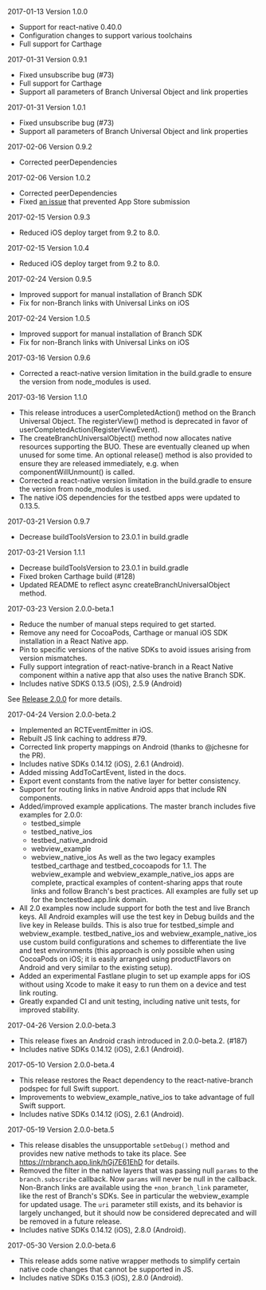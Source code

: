 2017-01-13  Version 1.0.0

  * Support for react-native 0.40.0
  * Configuration changes to support various toolchains
  * Full support for Carthage

2017-01-31  Version 0.9.1

  * Fixed unsubscribe bug (#73)
  * Full support for Carthage
  * Support all parameters of Branch Universal Object and link properties

2017-01-31  Version 1.0.1

  * Fixed unsubscribe bug (#73)
  * Support all parameters of Branch Universal Object and link properties

2017-02-06  Version 0.9.2

  * Corrected peerDependencies

2017-02-06  Version 1.0.2

  * Corrected peerDependencies
  * Fixed [an issue](https://github.com/BranchMetrics/react-native-branch-deep-linking/pull/93) that prevented App Store submission

2017-02-15  Version 0.9.3

  * Reduced iOS deploy target from 9.2 to 8.0.

2017-02-15  Version 1.0.4

  * Reduced iOS deploy target from 9.2 to 8.0.

2017-02-24  Version 0.9.5

  * Improved support for manual installation of Branch SDK
  * Fix for non-Branch links with Universal Links on iOS

2017-02-24  Version 1.0.5

  * Improved support for manual installation of Branch SDK
  * Fix for non-Branch links with Universal Links on iOS

2017-03-16  Version 0.9.6

  * Corrected a react-native version limitation in the build.gradle to ensure the version from node_modules is used.

2017-03-16  Version 1.1.0

  * This release introduces a userCompletedAction() method on the Branch Universal Object. The registerView() method
  is deprecated in favor of userCompletedAction(RegisterViewEvent).
  * The createBranchUniversalObject() method now allocates native resources supporting the BUO. These are eventually
  cleaned up when unused for some time. An optional release() method is also provided to ensure they are released
  immediately, e.g. when componentWillUnmount() is called.
  * Corrected a react-native version limitation in the build.gradle to ensure the version from node_modules is used.
  * The native iOS dependencies for the testbed apps were updated to 0.13.5.

2017-03-21  Version 0.9.7

  * Decrease buildToolsVersion to 23.0.1 in build.gradle

2017-03-21  Version 1.1.1

  * Decrease buildToolsVersion to 23.0.1 in build.gradle
  * Fixed broken Carthage build (#128)
  * Updated README to reflect async createBranchUniversalObject method.

2017-03-23  Version 2.0.0-beta.1

  * Reduce the number of manual steps required to get started.
  * Remove any need for CocoaPods, Carthage or manual iOS SDK installation in a React Native app.
  * Pin to specific versions of the native SDKs to avoid issues arising from version mismatches.
  * Fully support integration of react-native-branch in a React Native component within a native
    app that also uses the native Branch SDK.
  * Includes native SDKS 0.13.5 (iOS), 2.5.9 (Android)

  See [Release 2.0.0](https://github.com/BranchMetrics/react-native-branch-deep-linking/blob/master/docs/Release-2.0.0.md) for more details.

2017-04-24  Version 2.0.0-beta.2

  * Implemented an RCTEventEmitter in iOS.
  * Rebuilt JS link caching to address #79.
  * Corrected link property mappings on Android (thanks to @jchesne for the PR).
  * Includes native SDKs 0.14.12 (iOS), 2.6.1 (Android).
  * Added missing AddToCartEvent, listed in the docs.
  * Export event constants from the native layer for better consistency.
  * Support for routing links in native Android apps that include RN components.
  * Added/improved example applications. The master branch includes five examples for 2.0.0:
    - testbed_simple
    - testbed_native_ios
    - testbed_native_android
    - webview_example
    - webview_native_ios
    As well as the two legacy examples testbed_carthage and testbed_cocoapods for 1.1. The
    webview_example and webview_example_native_ios apps are complete, practical examples of
    content-sharing apps that route links and follow Branch's best practices. All examples
    are fully set up for the bnctestbed.app.link domain.
  * All 2.0 examples now include support for both the test and live Branch keys. All Android
    examples will use the test key in Debug builds and the live key in Release builds. This
    is also true for testbed_simple and webview_example. testbed_native_ios and
    webview_example_native_ios use custom build configurations and schemes to differentiate
    the live and test environments (this approach is only possible when using CocoaPods on iOS;
    it is easily arranged using productFlavors on Android and very similar to the existing
    setup).
  * Added an experimental Fastlane plugin to set up example apps for iOS without using Xcode
    to make it easy to run them on a device and test link routing.
  * Greatly expanded CI and unit testing, including native unit tests, for improved stability.

2017-04-26  Version 2.0.0-beta.3

  * This release fixes an Android crash introduced in 2.0.0-beta.2. (#187)
  * Includes native SDKs 0.14.12 (iOS), 2.6.1 (Android).

2017-05-10  Version 2.0.0-beta.4

  * This release restores the React dependency to the react-native-branch podspec for full
    Swift support.
  * Improvements to webview_example_native_ios to take advantage of full Swift support.
  * Includes native SDKs 0.14.12 (iOS), 2.6.1 (Android).

2017-05-19  Version 2.0.0-beta.5

  * This release disables the unsupportable `setDebug()` method and provides new native methods to
    take its place. See https://rnbranch.app.link/hGj7E61EhD for details.
  * Removed the filter in the native layers that was passing null `params` to the `branch.subscribe` callback.
    Now `params` will never be null in the callback. Non-Branch links are
    available using the `+non_branch_link` parameter, like the rest of Branch's SDKs. See in particular the
    webview_example for updated usage. The `uri` parameter still exists, and its behavior is largely unchanged, but
    it should now be considered deprecated and will be removed in a future release.
  * Includes native SDKs 0.14.12 (iOS), 2.8.0 (Android).

2017-05-30  Version 2.0.0-beta.6

  * This release adds some native wrapper methods to simplify certain native code changes that cannot
    be supported in JS.
  * Includes native SDKs 0.15.3 (iOS), 2.8.0 (Android).
